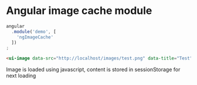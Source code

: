 # Angular image cache module

```js
angular
  .module('demo', [
    'ngImageCache'
  ])
;
```

```html
<ui-image data-src="http://localhost/images/test.png" data-title="Test"></ui-image>
```

Image is loaded using javascript, content is stored in sessionStorage for next loading
